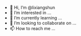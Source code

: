 - 👋 Hi, I’m @lixiangshun
- 👀 I’m interested in ...
- 🌱 I’m currently learning ...
- 💞️ I’m looking to collaborate on ...
- 📫 How to reach me ...

<!---
lixiangshun/lixiangshun is a ✨ special ✨ repository because its `README.md` (this file) appears on your GitHub profile.
You can click the Preview link to take a look at your changes.
--->

